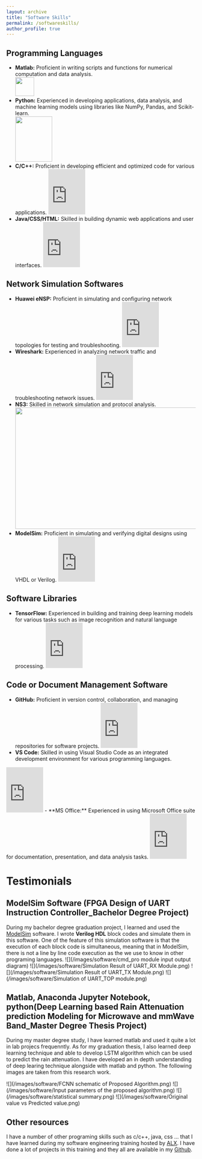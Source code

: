 ```yaml
---
layout: archive
title: "Software Skills"
permalink: /softwareskills/
author_profile: true
---
```


## Programming Languages
- **Matlab:** Proficient in writing scripts and functions for numerical computation and data analysis.  
  <img src="https://onedrive.live.com/embed?resid=9CDDD6D29488136D%211996&authkey=%21AKM4CSBA0ZW-dNI&width=529&height=127" width="50" height="50" />
- **Python:** Experienced in developing applications, data analysis, and machine learning models using libraries like NumPy, Pandas, and Scikit-learn.  
  <img src="https://onedrive.live.com/embed?resid=9CDDD6D29488136D%212001&authkey=!AAKs2eabiOD6AQU" width="98" height="120" />
- **C/C++:** Proficient in developing efficient and optimized code for various applications.  
  <iframe src="https://onedrive.live.com/embed?resid=9CDDD6D29488136D%211986&authkey=!AHzrzADjUJaqUJg" width="98" height="120" frameborder="0" scrolling="no"></iframe>
- **Java/CSS/HTML:** Skilled in building dynamic web applications and user interfaces.  
  <iframe src="https://onedrive.live.com/embed?resid=9CDDD6D29488136D%211993&authkey=!AMkH677vGwKInQQ" width="98" height="120" frameborder="0" scrolling="no"></iframe>

## Network Simulation Softwares
- **Huawei eNSP:** Proficient in simulating and configuring network topologies for testing and troubleshooting.  
  <iframe src="https://onedrive.live.com/embed?resid=9CDDD6D29488136D%211990&authkey=!AIDs5leiovvN3sc" width="98" height="120" frameborder="0" scrolling="no"></iframe>
- **Wireshark:** Experienced in analyzing network traffic and troubleshooting network issues.  
  <iframe src="https://onedrive.live.com/embed?resid=9CDDD6D29488136D%212008&authkey=!AEBl-3PIMRcbNjM" width="98" height="120" frameborder="0" scrolling="no"></iframe>
- **NS3:** Skilled in network simulation and protocol analysis.  
  <img src="https://onedrive.live.com/embed?resid=9CDDD6D29488136D%211999&authkey=%21AKvJf5MZNp5ylNs&width=563&height=322" width="563" height="322" />
- **ModelSim:** Proficient in simulating and verifying digital designs using VHDL or Verilog.  
  <iframe src="https://onedrive.live.com/embed?resid=9CDDD6D29488136D%211997&authkey=!ABkZN-JIYBOBuKw" width="98" height="120" frameborder="0" scrolling="no"></iframe>

## Software Libraries
- **TensorFlow:** Experienced in building and training deep learning models for various tasks such as image recognition and natural language processing.  
  <iframe src="https://onedrive.live.com/embed?resid=9CDDD6D29488136D%212006&authkey=!APYKUBdgd3d2_98" width="98" height="120" frameborder="0" scrolling="no"></iframe>

## Code or Document Management Software
- **GitHub:** Proficient in version control, collaboration, and managing repositories for software projects.  
  <iframe src="https://onedrive.live.com/embed?resid=9CDDD6D29488136D%211989&authkey=!AK_d_NWcfi_QsHY" width="98" height="120" frameborder="0" scrolling="no"></iframe>
- **VS Code:** Skilled in using Visual Studio Code as an integrated development environment for various programming languages.  
 <iframe src="https://onedrive.live.com/embed?resid=9CDDD6D29488136D%212007&authkey=!ALJO8Dtxj2_mG1Q" width="98" height="120" frameborder="0" scrolling="no"></iframe>
- **MS Office:** Experienced in using Microsoft Office suite for documentation, presentation, and data analysis tasks.  
  <iframe src="https://onedrive.live.com/embed?resid=9CDDD6D29488136D%212007&authkey=!ALJO8Dtxj2_mG1Q" width="98" height="120" frameborder="0" scrolling="no"></iframe>


# Testimonials


## ModelSim Software (FPGA Design of UART Instruction Controller_Bachelor Degree Project) 

During my bachelor degree graduation project, I learned and used the [ModelSim](https://www.intel.com/content/www/us/en/software-kit/750368/modelsim-intel-fpgas-standard-edition-software-version-18-1.html?) software. I wrote **Verilog HDL** block codes and simulate them in this software. One of the feature of this simulation software is that the execution of each block code is simultaneous, meaning that in ModelSim, there is not a line by line code execution as the we use to know in other programing languages. 
![](/images/software/cmd_pro module input output diagram)
![](/images/software/Simulation Result of UART_RX Module.png)
![](/images/software/Simulation Result of UART_TX Module.png)
![](/images/software/Simulation of UART_TOP module.png)

## Matlab, Anaconda Jupyter Notebook, python(Deep Learning based Rain Attenuation prediction Modeling for Microwave and mmWave Band_Master Degree Thesis Project)
During my master degree study, I have learned matlab and used it quite a lot in lab projecs frequenntly. As for my graduation thesis, I also learned deep learning technique and able to develop LSTM algorithm which can be used to predict the rain attenuation. I have developed an in depth understanding of deep learing technique alongside with matlab and python. The following images are taken from this research work. 

![](/images/software/FCNN schematic of  Proposed Algorithm.png)
![](/images/software/Input parameters of the proposed algorithm.png)
![](/images/software/statistical summary.png)
![](/images/software/Original value vs Predicted value.png)
## Other resources

I have a number of other programing skills such as c/c++, java, css ... that I have learned during my software engineering training hosted by [ALX](https://www.alxethiopia.com/software-engineering-plus/). I have done a lot of projects in this training and they all are available in my [Github](https://github.com/Endale24?tab=repositories). 

